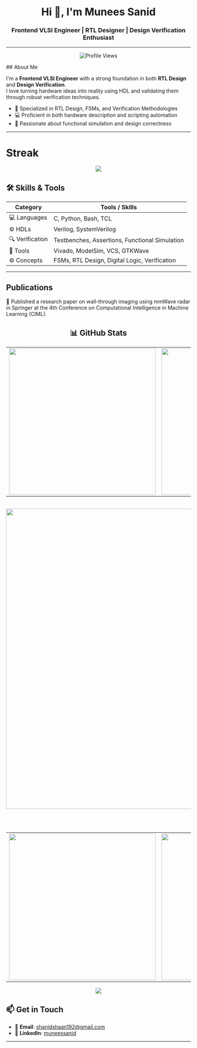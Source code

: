 <h1 align="center">Hi 👋, I'm Munees Sanid</h1>
<h3 align="center">Frontend VLSI Engineer | RTL Designer | Design Verification Enthusiast</h3>

---
<p align="center">
  <img src="https://komarev.com/ghpvc/?username=Munees-Sanid&label=Profile%20Views&color=blueviolet&style=flat-square" alt="Profile Views" />
</p>
## About Me

I'm a **Frontend VLSI Engineer** with a strong foundation in both **RTL Design** and **Design Verification**.  
I love turning hardware ideas into reality using HDL and validating them through robust verification techniques.

- 🔬 Specialized in RTL Design, FSMs, and Verification Methodologies  
- 💻 Proficient in both hardware description and scripting automation  
- 🧪 Passionate about functional simulation and design correctness

--------------------------------------------------------------------------------------------------------------
# Streak
<p align="center">
  <img src="https://streak-stats.demolab.com/?user=Munees-Sanid&theme=tokyonight&hide_border=false" >
</p>


## 🛠️ Skills & Tools

| Category         | Tools / Skills |
|------------------|----------------|
| 💻 Languages      | C, Python, Bash, TCL |
| ⚙️ HDLs           | Verilog, SystemVerilog |
| 🔍 Verification   | Testbenches, Assertions, Functional Simulation |
| 🧰 Tools          | Vivado, ModelSim, VCS, GTKWave |
| ⚙️ Concepts       | FSMs, RTL Design, Digital Logic, Verification |

---

## Publications 
📡 Published a research paper on wall-through imaging using mmWave radar in Springer at the 4th Conference on Computational Intelligence in Machine Learning (CIML).

<h2 align="center">📊 GitHub Stats</h2>

<div align="center">
  <table>
    <tr>
      <td>
        <img src="https://github-profile-summary-cards.vercel.app/api/cards/stats?username=Munees-Sanid&theme=tokyonight" width="400"/>
      </td>
      <td>
        <img src="https://github-profile-summary-cards.vercel.app/api/cards/most-commit-language?username=Munees-Sanid&theme=tokyonight" width="400"/>
      </td>
    </tr>
  </table>

  <br/>

  <img src="https://github-profile-summary-cards.vercel.app/api/cards/profile-details?username=Munees-Sanid&theme=tokyonight" width="820"/>

  <br/><br/>

  <table>
    <tr>
      <td>
        <img src="https://github-readme-stats.vercel.app/api?username=Munees-Sanid&show_icons=true&hide_title=true&count_private=true&theme=tokyonight" width="400"/>
      </td>
      <td>
        <img src="https://github-readme-stats.vercel.app/api/top-langs/?username=Munees-Sanid&layout=compact&theme=tokyonight&langs_count=10&hide_border=false" width="400"/>
      </td>
    </tr>
  </table>
</div>







<p align="center">
<img src="https://github-readme-activity-graph.vercel.app/graph?username=Munees-Sanid&bg_color=000000&color=00FF00&line=00FF00&point=FFFFFF&area=true">


</p>


## 📫 Get in Touch

- 📧 **Email**: shanidshaan192@gmail.com  
- 💼 **LinkedIn**: [muneessanid](https://www.linkedin.com/in/muneessanid/)

---


